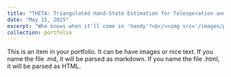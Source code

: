 ```yaml
---
title: "THETA: Triangulated Hand-State Estimation for Teleoperation and Automation in Robotic Hand Control"
date: "May 15, 2025"
excerpt: "Who knows when it'll come in 'handy'?<br/><img src='/images/portfolio/theta/logo.png' width='350px'>"
collection: portfolio
---
```


This is an item in your portfolio. It can be have images or nice text. If you name the file .md, it will be parsed as markdown. If you name the file .html, it will be parsed as HTML. 

